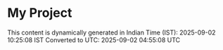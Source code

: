 # My Project

This content is dynamically generated in Indian Time (IST): 2025-09-02 10:25:08 IST
Converted to UTC: 2025-09-02 04:55:08 UTC
